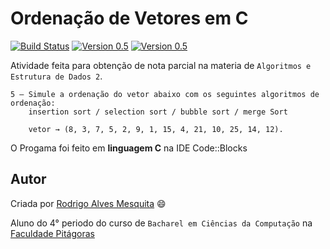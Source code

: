 ﻿Ordenação de Vetores em C
===========
[![Build Status](https://img.shields.io/travis/joyent/node/v0.6.svg)](http://github.com/Rodrigo54/ordenacao_de_vetores)
[![Version 0.5](https://img.shields.io/badge/version-0.1-blue.svg)](http://github.com/Rodrigo54/ordenacao_de_vetores)
[![Version 0.5](https://img.shields.io/badge/requirements-Code%3A%3ABlocks-orange.svg)](http://www.codeblocks.org/downloads)

Atividade feita para obtenção de nota parcial na materia de `Algoritmos e Estrutura de Dados 2`.

```
5 – Simule a ordenação do vetor abaixo com os seguintes algoritmos de ordenação: 
    insertion sort / selection sort / bubble sort / merge Sort

	vetor → (8, 3, 7, 5, 2, 9, 1, 15, 4, 21, 10, 25, 14, 12).
```
O Progama foi feito em **linguagem C** na IDE Code::Blocks

## Autor

Criada por [Rodrigo Alves Mesquita](https://www.linkedin.com/pub/rodrigo-mesquita/90/572/40a) :smile:

Aluno do 4° periodo do curso de `Bacharel em Ciências da Computação` na [Faculdade Pitágoras](http://www.faculdadepitagoras.com.br/)
